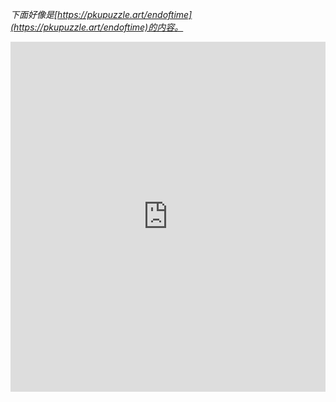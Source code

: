 <style>
.iframe-container {
    width: 100%;
    height: 560px;
    display: flex;
    justify-content: center;
    align-items: center;
}
iframe {
    width: 100%;
    height: 100%;
    border: none; /* 无边框 */
}
</style>
*下面好像是[https://pkupuzzle.art/endoftime](https://pkupuzzle.art/endoftime)的内容。*
<div class="iframe-container">
<iframe src="https://pkupuzzle.art/endoftime/"></iframe>
</div>